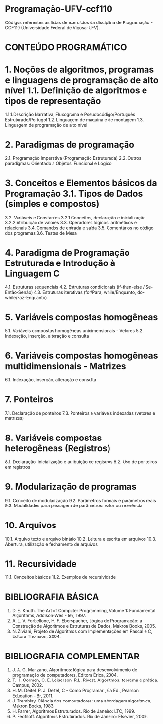 # Programação-UFV-ccf110

Códigos referentes as listas de exercícios da disciplina de Programação - CCF110 (Universidade Federal de Viçosa-UFV). 


# CONTEÚDO PROGRAMÁTICO

# 1. Noções de algoritmos, programas e linguagens de programação de alto nível 1.1. Definição de algoritmos e tipos de representação
1.1.1.Descrição Narrativa, Fluxograma e Pseudocódigo/Português Estruturado/Portugol 1.2. Linguagem de máquina e de montagem
1.3. Linguagem de programação de alto nível
# 2. Paradigmas de programação
2.1. Programação Imperativa (Programação Estruturada)
2.2. Outros paradigmas: Orientado a Objetos, Funcional e Lógico
# 3. Conceitos e Elementos básicos da Programação 3.1. Tipos de Dados (simples e compostos)
3.2. Variáveis e Constantes
3.2.1.Conceitos, declaração e inicialização
3.2.2.Atribuição de valores
3.3. Operadores lógicos, aritméticos e relacionais 3.4. Comandos de entrada e saída
3.5. Comentários no código dos programas
3.6. Testes de Mesa
# 4. Paradigma de Programação Estruturada e Introdução à Linguagem C
4.1. Estruturas sequenciais
4.2. Estruturas condicionais (if-then-else / Se-Então-Senão)
4.3. Estruturas iterativas (for/Para, while/Enquanto, do-while/Faz-Enquanto)
# 5. Variáveis compostas homogêneas
5.1. Variáveis compostas homogêneas unidimensionais - Vetores 5.2. Indexação, inserção, alteração e consulta
# 6. Variáveis compostas homogêneas multidimensionais - Matrizes
6.1. Indexação, inserção, alteração e consulta
# 7. Ponteiros
7.1. Declaração de ponteiros
7.3. Ponteiros e variáveis indexadas (vetores e matrizes)
# 8. Variáveis compostas heterogêneas (Registros)
8.1. Declaração, inicialização e atribuição de registros
8.2. Uso de ponteiros em registros
# 9. Modularização de programas
9.1. Conceito de modularização
9.2. Parâmetros formais e parâmetros reais
9.3. Modalidades para passagem de parâmetros: valor ou referência
# 10. Arquivos
10.1. Arquivo texto e arquivo binário
10.2. Leitura e escrita em arquivos
10.3. Abertura, utilização e fechamento de arquivos
# 11. Recursividade
11.1. Conceitos básicos
11.2. Exemplos de recursividade

# BIBLIOGRAFIA BÁSICA
 
1. D. E. Knuth. The Art of Computer Programming, Volume 1: Fundamental Algorithms, Addison-Wes - ley, 1997.
2. A. L. V. Forbellone, H. F. Eberspacher, Lógica de Programação: a Construção de Algoritmos e Estruturas de Dados, Makron Books, 2005.
3. N. Ziviani, Projeto de Algoritmos com Implementações em Pascal e C, Editora Thomson, 2004.

# BIBLIOGRAFIA COMPLEMENTAR

1. J. A. G. Manzano, Algoritmos: lógica para desenvolvimento de programação de computadores, Editora Érica, 2004.
2. T. H. Cormen; C. E. Leiserson; R.L. Rivest. Algoritmos: teorema e prática. Campus, 2002.
3. H. M. Deitel, P. J. Deitel, C - Como Programar , 6a Ed., Pearson Education - Br, 2011.
4. J. Tremblay, Ciência dos computadores: uma abordagem algorítmica, Makron Books, 1983.
5. H. Farrer, Algoritmos Estruturados. Rio de Janeiro: LTC, 1999.
6. P. Feofiloff. Algoritmos Estruturados. Rio de Janeiro: Elsevier, 2009.
